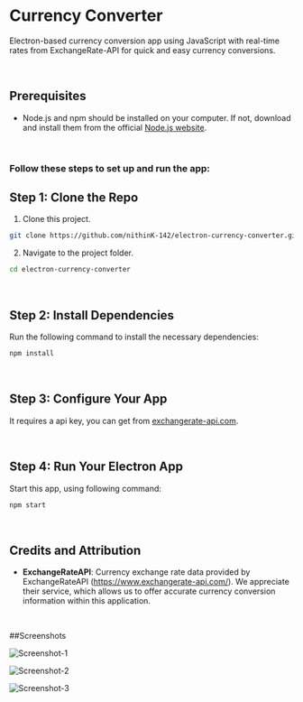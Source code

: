 # Currency Converter
Electron-based currency conversion app using JavaScript with real-time rates from ExchangeRate-API for quick and easy currency conversions.

</br>

## Prerequisites
- Node.js and npm should be installed on your computer. If not, download and install them from the official [Node.js website](https://nodejs.org/).

</br>

### Follow these steps to set up and run the app:
## Step 1: Clone  the Repo
1. Clone this project.
```bash
git clone https://github.com/nithinK-142/electron-currency-converter.git
```
2. Navigate to the project folder.
```bash
cd electron-currency-converter
```

</br>

## Step 2: Install Dependencies
Run the following command to install the necessary dependencies:
```bash
npm install
```

</br>

## Step 3: Configure Your App
It requires a api key, you can get from [exchangerate-api.com](exchangerate-api.com).

</br>

## Step 4: Run Your Electron App
Start this app, using following command:
```bash
npm start
```
</br>

## Credits and Attribution

- **ExchangeRateAPI**: Currency exchange rate data provided by ExchangeRateAPI (https://www.exchangerate-api.com/). We appreciate their service, which allows us to offer accurate currency conversion information within this application.

</br>

##Screenshots

![Screenshot-1](https://github.com/nithinK-142/electron-currency-converter/assets/60612488/ab12d2b7-a904-4440-93f6-c54721d5b949)

![Screenshot-2](https://github.com/nithinK-142/electron-currency-converter/assets/60612488/bc15916c-3e01-412b-9864-ff60bbd7c820)

![Screenshot-3](https://github.com/nithinK-142/electron-currency-converter/assets/60612488/56fbf14b-56e4-46cb-acb8-bbc1a34215f2)

